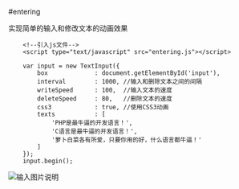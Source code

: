 #entering

实现简单的输入和修改文本的动画效果
```
    <!--引入js文件-->
    <script type="text/javascript" src="entering.js"></script>
```     
```
    var input = new TextInput({
        box             : document.getElementById('input'),  
        interval        : 1000, //输入和删除文本之间的间隔
        writeSpeed      : 100,  //输入文本的速度
        deleteSpeed     : 80,   //删除文本的速度
        css3            : true, //使用CSS3动画
        texts           : [
            'PHP是最牛逼的开发语言！',
            'C语言是最牛逼的开发语言！',
            '萝卜白菜各有所爱，只要你用的好，什么语言都牛逼！'
        ]
    });
    input.begin();  
```     
![输入图片说明](http://git.oschina.net/uploads/images/2015/1229/135820_c2b055fc_131214.gif "在这里输入图片标题")
